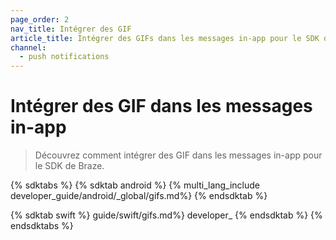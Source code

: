 ```yaml
---
page_order: 2
nav_title: Intégrer des GIF
article_title: Intégrer des GIFs dans les messages in-app pour le SDK de Braze
channel:
  - push notifications
---
```


# Intégrer des GIF dans les messages in-app

> Découvrez comment intégrer des GIF dans les messages in-app pour le SDK de Braze.

{% sdktabs %}
{% sdktab android %}
{% multi_lang_include developer_guide/android/_global/gifs.md%}
{% endsdktab %}

{% sdktab swift %}
guide/swift/gifs.md%} developer_
{% endsdktab %}
{% endsdktabs %}
